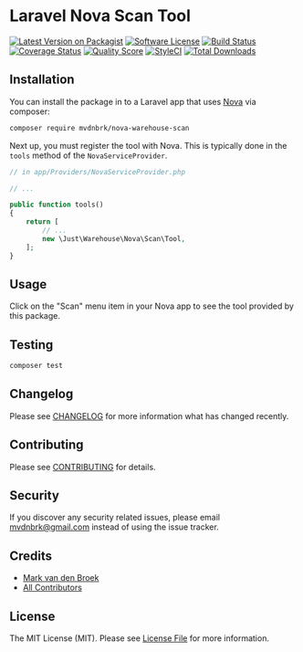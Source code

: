 # Laravel Nova Scan Tool

[![Latest Version on Packagist][ico-version]][link-packagist]
[![Software License][ico-license]](LICENSE.md)
[![Build Status][ico-travis]][link-travis]
[![Coverage Status][ico-scrutinizer]][link-scrutinizer]
[![Quality Score][ico-code-quality]][link-code-quality]
[![StyleCI][ico-style-ci]][link-style-ci]
[![Total Downloads][ico-downloads]][link-downloads]

## Installation

You can install the package in to a Laravel app that uses [Nova](https://nova.laravel.com) via composer:

```bash
composer require mvdnbrk/nova-warehouse-scan
```

Next up, you must register the tool with Nova. This is typically done in the `tools` method of the `NovaServiceProvider`.

```php
// in app/Providers/NovaServiceProvider.php

// ...

public function tools()
{
    return [
        // ...
        new \Just\Warehouse\Nova\Scan\Tool,
    ];
}
```

## Usage

Click on the "Scan" menu item in your Nova app to see the tool provided by this package.

## Testing

``` bash
composer test
```

## Changelog

Please see [CHANGELOG](CHANGELOG.md) for more information what has changed recently.

## Contributing

Please see [CONTRIBUTING](CONTRIBUTING.md) for details.

## Security

If you discover any security related issues, please email mvdnbrk@gmail.com instead of using the issue tracker.

## Credits

- [Mark van den Broek][link-author]
- [All Contributors][link-contributors]

## License

The MIT License (MIT). Please see [License File](LICENSE.md) for more information.

[ico-version]: https://img.shields.io/packagist/v/mvdnbrk/nova-warehouse-scan.svg?style=flat-square
[ico-license]: https://img.shields.io/badge/license-MIT-brightgreen.svg?style=flat-square
[ico-travis]: https://img.shields.io/travis/mvdnbrk/nova-warehouse-scan/master.svg?style=flat-square
[ico-scrutinizer]: https://img.shields.io/scrutinizer/coverage/g/mvdnbrk/nova-warehouse-scan.svg?style=flat-square
[ico-code-quality]: https://img.shields.io/scrutinizer/g/mvdnbrk/nova-warehouse-scan.svg?style=flat-square
[ico-style-ci]: https://styleci.io/repos/192776616/shield?branch=master
[ico-downloads]: https://img.shields.io/packagist/dt/mvdnbrk/nova-warehouse-scan.svg?style=flat-square

[link-packagist]: https://packagist.org/packages/mvdnbrk/nova-warehouse-scan
[link-travis]: https://travis-ci.org/mvdnbrk/nova-warehouse-scan
[link-scrutinizer]: https://scrutinizer-ci.com/g/mvdnbrk/nova-warehouse-scan/code-structure
[link-code-quality]: https://scrutinizer-ci.com/g/mvdnbrk/nova-warehouse-scan
[link-style-ci]: https://styleci.io/repos/192776616
[link-downloads]: https://packagist.org/packages/mvdnbrk/nova-warehouse-scan
[link-author]: https://github.com/mvdnbrk
[link-contributors]: ../../contributors
